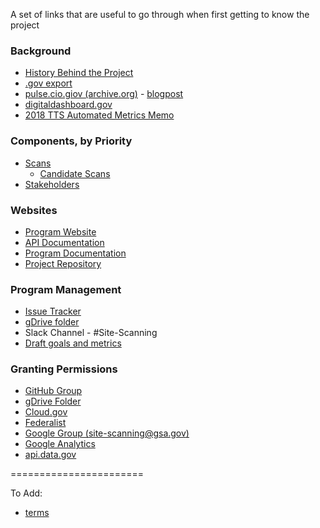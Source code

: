 A set of links that are useful to go through when first getting to know the project 

### Background
* [History Behind the Project](/about/project-management/project-history.md)
* [.gov export](https://github.com/cisagov/dotgov-data/blob/main/current-federal.csv)
* [pulse.cio.giov (archive.org)](https://web.archive.org/web/20171114004224/https://pulse.cio.gov/) - [blogpost](https://18f.gsa.gov/2015/06/02/taking-the-pulse-of-the-federal-governments-web-presence/)
* [digitaldashboard.gov](https://digitaldashboard.gov)
* [2018 TTS Automated Metrics Memo](https://docs.google.com/document/d/1Yntar54u0nx7Cfda4IPBfvLBIb8PaDsV8mN9jyQo6Zo/edit)

### Components, by Priority 
* [Scans](https://digital.gov/guides/site-scanning/understand-the-data/)
  * [Candidate Scans](https://github.com/GSA/site-scanning-documentation/blob/main/pages/candidate-scans.md)
* [Stakeholders](https://github.com/GSA/site-scanning-documentation/blob/main/about/stakeholders.md)


###  Websites 

* [Program Website](https://digital.gov/site-scanning)
* [API Documentation](https://open.gsa.gov/api/site-scanning-api/)
* [Program Documentation](https://github.com/gsa/site-scanning-documentation)
* [Project Repository](https://github.com/GSA/site-scanning)

### Program Management 
* [Issue Tracker](https://github.com/GSA/site-scanning/issues)
* [gDrive folder](https://drive.google.com/drive/u/1/folders/10jBbaVSWfSzyHouksFzseExKb7GAxq7e?ths=true)
* Slack Channel - #Site-Scanning
* [Draft goals and metrics](https://github.com/GSA/site-scanning-documentation/blob/main/about/project-management/goals-and-metrics.md)

### Granting Permissions
* [GitHub Group](https://github.com/orgs/18F/teams/10x-site-scanning)
* [gDrive Folder](https://drive.google.com/drive/u/1/folders/10jBbaVSWfSzyHouksFzseExKb7GAxq7e?ths=true)
* [Cloud.gov](https://dashboard.fr.cloud.gov/)
* [Federalist](https://federalist.18f.gov/)
* [Google Group (site-scanning@gsa.gov)](https://groups.google.com/u/1/a/gsa.gov/g/site-scanning)
* [Google Analytics](https://www.google.com/analytics)
* [api.data.gov](https://api.data.gov/admin)


======================= 

To Add: 
* [terms](https://github.com/GSA/site-scanning-documentation/blob/main/pages/terms.md)


